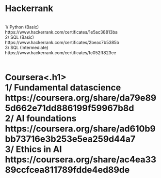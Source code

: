 <h1>Hackerrank</h1><br />
1/ Python (Basic)<br />
https://www.hackerrank.com/certificates/1e5ac38813ba<br />
2/ SQL (Basic)<br />
https://www.hackerrank.com/certificates/2beac7b5385b<br />
3/ SQL (Intermediate)<br />
https://www.hackerrank.com/certificates/fc052ff823ee<br /><br />

<h1>Coursera<.h1><br />
1/ Fundamental datascience<br />
https://coursera.org/share/da79e895d662e71dd886199f59967b8d<br />
2/ AI foundations<br />
https://coursera.org/share/ad610b9bb73716e3b253e5ea259d44a7<br />
3/ Ethics in AI<br />
https://coursera.org/share/ac4ea3389ccfcea811789fdde4ed89de<br />
